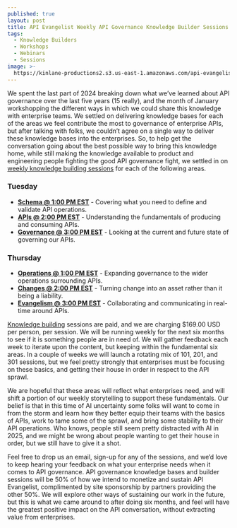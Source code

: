 ```yaml
---
published: true
layout: post
title: API Evangelist Weekly API Governance Knowledge Builder Sessions
tags:
  - Knowledge Builders
  - Workshops
  - Webinars
  - Sessions
image: >-
  https://kinlane-productions2.s3.us-east-1.amazonaws.com/api-evangelist-knowledge-building-sessions.png
---
```

We spent the last part of 2024 breaking down what we’ve learned about API governance over the last five years (15 really), and the month of January workshopping the different ways in which we could share this knowledge with enterprise teams. We settled on delivering knowledge bases for each of the areas we feel contribute the most to governance of enterprise APIs, but after talking with folks, we couldn’t agree on a single way to deliver these knowledge bases into the enterprises. So, to help get the conversation going about the best possible way to bring this knowledge home, while still making the knowledge available to product and engineering people fighting the good API governance fight, we settled in on [weekly knowledge building sessions](https://apievangelist.com/#knowledge) for each of the following areas.

### Tuesday

- [**Schema @ 1:00 PM EST**](https://bases.apievangelist.com/store/schema/) - Covering what you need to define and validate API operations.
- [**APIs @ 2:00 PM EST**](https://bases.apievangelist.com/store/apis/) - Understanding the fundamentals of producing and consuming APIs.
- [**Governance @ 3:00 PM EST**](https://bases.apievangelist.com/store/governance/) - Looking at the current and future state of governing our APIs.

### Thursday

- [**Operations @ 1:00 PM EST**](https://bases.apievangelist.com/store/operations/) - Expanding governance to the wider operations surrounding APIs.
- [**Changes @ 2:00 PM EST**](https://bases.apievangelist.com/store/changes/) - Turning change into an asset rather than it being a liability.
- [**Evangelism @ 3:00 PM EST**](https://bases.apievangelist.com/store/evangelism/) - Collaborating and communicating in real-time around APIs.

[Knowledge building](https://apievangelist.com/#knowledge) sessions are paid, and we are charging $169.00 USD per person, per session. We will be running weekly for the next six months to see if it is something people are in need of. We will gather feedback each week to iterate upon the content, but keeping within the fundamental six areas. In a couple of weeks we will launch a rotating mix of 101, 201, and 301 sessions, but we feel pretty strongly that enterprises must be focusing on these basics, and getting their house in order in respect to the API sprawl.

We are hopeful that these areas will reflect what enterprises need, and will shift a portion of our weekly storytelling to support these fundamentals. Our belief is that in this time of AI uncertainty some folks will want to come in from the storm and learn how they better equip their teams with the basics of APIs, work to tame some of the sprawl, and bring some stability to their API operations. Who knows, people still seem pretty distracted with AI in 2025, and we might be wrong about people wanting to get their house in order, but we still have to give it a shot. 

Feel free to drop us an email, sign-up for any of the sessions, and we’d love to keep hearing your feedback on what your enterprise needs when it comes to API governance. API governance knowledge bases and builder sessions will be 50% of how we intend to monetize and sustain API Evangelist, complimented by site sponsorship by partners providing the other 50%. We will explore other ways of sustaining our work in the future, but this is what we came around to after doing six months, and feel will have the greatest positive impact on the API conversation, without extracting value from enterprises.



